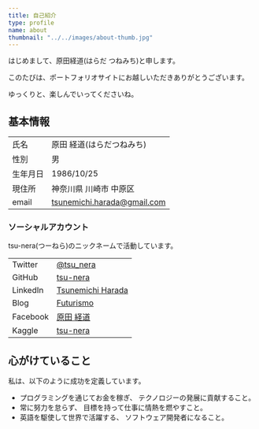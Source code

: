 ```yaml
---
title: 自己紹介
type: profile
name: about
thumbnail: "../../images/about-thumb.jpg"
---
```


はじめまして、原田経道(はらだ つねみち)と申します。

このたびは、ポートフォリオサイトにお越しいただきありがとうございます。

ゆっくりと、楽しんでいってくださいね。

## 基本情報

|||
|:---|:---|
| 氏名 | 原田  経道(はらだつねみち) |
| 性別| 男 |
| 生年月日 | 1986/10/25 |
| 現住所 | 神奈川県 川崎市 中原区 |
| email | tsunemichi.harada@gmail.com |

### ソーシャルアカウント

tsu-nera(つーねら)のニックネームで活動しています。

|||
|:---|:---|
| Twitter  | [@tsu_nera](https://twitter.com/tsu_nera)|
| GitHub   | [tsu-nera](https://github.com/tsu-nera)|
| LinkedIn | [Tsunemichi Harada](https://www.linkedin.com/in/tsunemichi-harada-14a41836/)|
| Blog     | [Futurismo](https://futurismo.biz)
| Facebook | [原田 経道](https://www.facebook.com/tsunemichi.harada)|
| Kaggle   | [tsu-nera](https://www.kaggle.com/fox10225fox)|

## 心がけていること

私は、以下のように成功を定義しています。

- プログラミングを通じてお金を稼ぎ、 テクノロジーの発展に貢献すること。
- 常に努力を怠らず、 目標を持って仕事に情熱を燃やすこと。
- 英語を駆使して世界で活躍する、 ソフトウェア開発者になること。